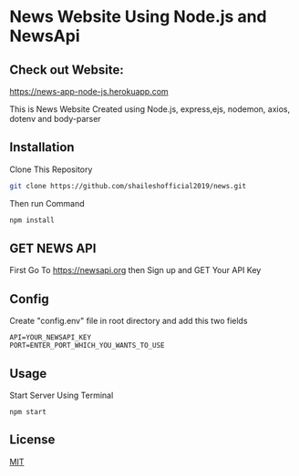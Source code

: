 
# News Website Using Node.js and NewsApi

## Check out Website:
https://news-app-node-js.herokuapp.com

This is News Website Created using Node.js, express,ejs, nodemon, axios, dotenv and body-parser

## Installation

Clone This Repository

```bash
git clone https://github.com/shaileshofficial2019/news.git
```
Then run Command 
```bash
npm install
```
## GET NEWS API

First Go To https://newsapi.org then Sign up and GET Your API Key
## Config
Create "config.env" file in root directory and add this two fields
```env
API=YOUR_NEWSAPI_KEY
PORT=ENTER_PORT_WHICH_YOU_WANTS_TO_USE

```

## Usage
Start Server Using Terminal
```node
npm start
```

## License
[MIT](https://choosealicense.com/licenses/mit/)
